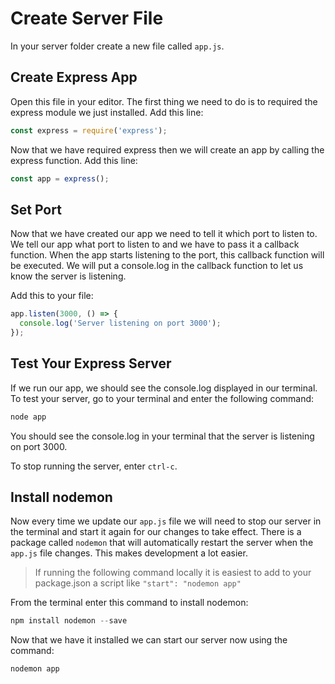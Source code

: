 # Create Server File

In your server folder create a new file called `app.js`.

## Create Express App

Open this file in your editor. The first thing we need to do is to required the express module we just installed. Add this line:

```js
const express = require('express');
```

Now that we have required express then we will create an app by calling the express function. Add this line:

```js
const app = express();
```

## Set Port

Now that we have created our app we need to tell it which port to listen to. We tell our app what port to listen to and we have to pass it a callback function. When the app starts listening to the port, this callback function will be executed. We will put a console.log in the callback function to let us know the server is listening.

Add this to your file:

```js
app.listen(3000, () => {
  console.log('Server listening on port 3000');
});
```

## Test Your Express Server

If we run our app, we should see the console.log displayed in our terminal. To test your server, go to your terminal and enter the following command:

```js
node app
```

You should see the console.log in your terminal that the server is listening on port 3000.

To stop running the server, enter `ctrl-c`.

## Install nodemon

Now every time we update our `app.js` file we will need to stop our server in the terminal and start it again for our changes to take effect. There is a package called `nodemon` that will automatically restart the server when the `app.js` file changes. This makes development a lot easier.

> If running the following command locally it is easiest to add to your package.json a script like `"start": "nodemon app"`

From the terminal enter this command to install nodemon:

```js
npm install nodemon --save
```

Now that we have it installed we can start our server now using the command:

```js
nodemon app
```
